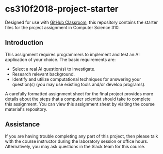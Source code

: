 
# cs310f2018-project-starter

Designed for use with [GitHub Classroom](https://classroom.github.com/), this
repository contains the starter files for the project assignment in Computer Science 310.

## Introduction

This assignment requires programmers to implement and test an AI application of your choice.
The basic requirements are:

* Select a real AI question(s) to investigate.
* Research relevant background.
* Identify and utilize computational techniques for answering your question(s) (you may use existing tools and/or develop programs).

A carefully formatted assignment sheet for the final project provides more details
about the steps that a computer scientist should take to complete this
assignment. You can view this assignment sheet by visiting the course material's repository.

## Assistance

If you are having trouble completing any part of this project, then please talk
with  the course instructor during the laboratory
session or office hours. Alternatively, you may ask questions in the Slack team
for this course. 
